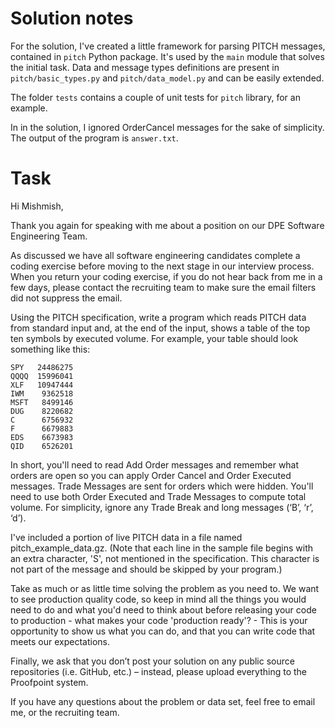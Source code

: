 # Solution notes

For the solution, I've created a little framework for parsing PITCH messages, contained in `pitch` Python package. It's used by the `main` module that solves the initial task. Data and message types definitions are present in `pitch/basic_types.py` and `pitch/data_model.py` and can be easily extended. 

The folder `tests` contains a couple of unit tests for `pitch` library, for an example.

In in the solution, I ignored OrderCancel messages for the sake of simplicity. The output of the program is `answer.txt`.


# Task

Hi Mishmish,

Thank you again for speaking with me about a position on our DPE Software Engineering Team.  

As discussed we have all software engineering candidates complete a coding exercise before moving to the next stage in our interview process.  When you return your coding exercise, if you do not hear back from me in a few days, please contact the recruiting team to make sure the email filters did not suppress the email.

Using the PITCH specification, write a program which reads PITCH data from standard input and, at the end of the input, shows a table of the top ten symbols by executed volume. For example, your table should look something like this:

```
SPY   24486275
QQQQ  15996041
XLF   10947444
IWM    9362518
MSFT   8499146
DUG    8220682
C      6756932
F      6679883
EDS    6673983
QID    6526201
```

In short, you'll need to read Add Order messages and remember what orders are open so you can apply Order Cancel and Order Executed messages. Trade Messages are sent for orders which were hidden. You'll need to use both Order Executed and Trade Messages to compute total volume. For simplicity, ignore any Trade Break and long messages (‘B’, ‘r’, ‘d’).

I've included a portion of live PITCH data in a file named pitch_example_data.gz. (Note that each line in the sample file begins with an extra character, 'S', not mentioned in the specification. This character is not part of the message and should be skipped by your program.)

Take as much or as little time solving the problem as you need to. We want to see production quality code, so keep in mind all the things you would need to do and what you'd need to think about before releasing your code to production - what makes your code 'production ready'?  - This is your opportunity to show us what you can do, and that you can write code that meets our expectations.

Finally, we ask that you don’t post your solution on any public source repositories (i.e. GitHub, etc.) – instead, please upload everything to the Proofpoint system.

If you have any questions about the problem or data set, feel free to email me, or the recruiting team.